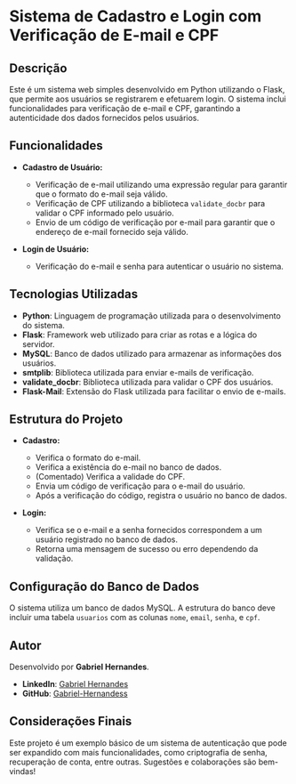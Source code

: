 # Sistema de Cadastro e Login com Verificação de E-mail e CPF

## Descrição

Este é um sistema web simples desenvolvido em Python utilizando o Flask, que permite aos usuários se registrarem e efetuarem login. O sistema inclui funcionalidades para verificação de e-mail e CPF, garantindo a autenticidade dos dados fornecidos pelos usuários.

## Funcionalidades

- **Cadastro de Usuário:**
  - Verificação de e-mail utilizando uma expressão regular para garantir que o formato do e-mail seja válido.
  - Verificação de CPF utilizando a biblioteca `validate_docbr` para validar o CPF informado pelo usuário.
  - Envio de um código de verificação por e-mail para garantir que o endereço de e-mail fornecido seja válido.

- **Login de Usuário:**
  - Verificação do e-mail e senha para autenticar o usuário no sistema.

## Tecnologias Utilizadas

- **Python**: Linguagem de programação utilizada para o desenvolvimento do sistema.
- **Flask**: Framework web utilizado para criar as rotas e a lógica do servidor.
- **MySQL**: Banco de dados utilizado para armazenar as informações dos usuários.
- **smtplib**: Biblioteca utilizada para enviar e-mails de verificação.
- **validate_docbr**: Biblioteca utilizada para validar o CPF dos usuários.
- **Flask-Mail**: Extensão do Flask utilizada para facilitar o envio de e-mails.

## Estrutura do Projeto

- **Cadastro:**
  - Verifica o formato do e-mail.
  - Verifica a existência do e-mail no banco de dados.
  - (Comentado) Verifica a validade do CPF.
  - Envia um código de verificação para o e-mail do usuário.
  - Após a verificação do código, registra o usuário no banco de dados.

- **Login:**
  - Verifica se o e-mail e a senha fornecidos correspondem a um usuário registrado no banco de dados.
  - Retorna uma mensagem de sucesso ou erro dependendo da validação.

## Configuração do Banco de Dados

O sistema utiliza um banco de dados MySQL. A estrutura do banco deve incluir uma tabela `usuarios` com as colunas `nome`, `email`, `senha`, e `cpf`.

## Autor

Desenvolvido por **Gabriel Hernandes**.

- **LinkedIn**: [Gabriel Hernandes]([https://br.linkedin.com/in/gabriel-hernandes-4a3b8b248?trk=people-guest_people_search-card](https://www.linkedin.com/in/gabriel-hernandess/))
- **GitHub**: [Gabriel-Hernandess](https://github.com/Gabriel-Hernandess)

## Considerações Finais

Este projeto é um exemplo básico de um sistema de autenticação que pode ser expandido com mais funcionalidades, como criptografia de senha, recuperação de conta, entre outras. Sugestões e colaborações são bem-vindas!
